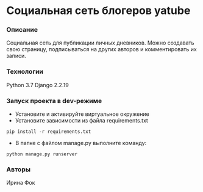# Социальная сеть блогеров yatube

### Описание

Социальная сеть для публикации личных дневников. Можно создавать свою страницу, подписываться на других авторов и комментировать их записи.

### Технологии

Python 3.7
Django 2.2.19

### Запуск проекта в dev-режиме

- Установите и активируйте виртуальное окружение
- Установите зависимости из файла requirements.txt

```
pip install -r requirements.txt
```

- В папке с файлом manage.py выполните команду:

```
python manage.py runserver
```

### Авторы

Ирина Фок
